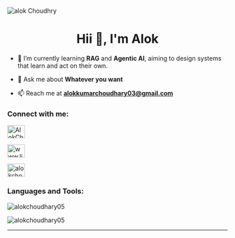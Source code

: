 ![alok Choudhry](https://github.com/alokchoudhary05/alokchoudhary05/assets/148992523/f9462fec-241e-4eb8-ae27-9a13da0a3916)

<h1 align="center">Hii 👋, I'm Alok</h1>

- 🌱 I’m currently learning **RAG** and **Agentic AI**, aiming to design systems that learn and act on their own.

- 💬 Ask me about **Whatever you want**

- 📫 Reach me at **alokkumarchoudhary03@gmail.com**

<h3 align="left">Connect with me:</h3>

<a href="https://x.com/AlokChoudh78331?t=8zuH3jMz6KGa29bGpbuBzg&s=08" target="blank"><img align="center" src="https://raw.githubusercontent.com/rahuldkjain/github-profile-readme-generator/master/src/images/icons/Social/twitter.svg" alt="AlokChoudh78331" height="30" width="40" /></a>

<a href="https://linkedin.com/in/alokk05/" target="blank"><img align="center" src="https://raw.githubusercontent.com/rahuldkjain/github-profile-readme-generator/master/src/images/icons/Social/linked-in-alt.svg" alt="www.linkedin.com/in/alokk05/" height="30" width="40" /></a>

<a href="https://www.instagram.com/alokchoudhary__1?igsh=Z3dlcmJndHNvaHJw" target="blank"><img align="center" src="https://raw.githubusercontent.com/rahuldkjain/github-profile-readme-generator/master/src/images/icons/Social/instagram.svg" alt="alokchoudhary__1" height="30" width="40" /></a>

<h3 align="left">Languages and Tools:</h3>
<p><img align="center" src="https://github-readme-stats.vercel.app/api/top-langs?username=alokchoudhary05&show_icons=true&locale=en&layout=compact" alt="alokchoudhary05" /></p>

<p><img align="center" src="https://github-readme-streak-stats.herokuapp.com/?user=alokchoudhary05&" alt="alokchoudhary05" /></p>

-----------------------------------------------------------------------------------------------------------------------------------------------
<!---

<h1 align="center">Resume</h1>
<h1 align="center">Alok Choudhary</h1>

📍Bhagalpur, Bihar  | 📞+91 9341776554  | [✉️ Email](mailto:alokkumarchoudhary03@gmail.com)  | [🔗 LinkedIn](https://linkedin.com/in/alok-choudhary9341776554)  | [:octocat: GitHub](https://github.com/alokchoudhary05)  | [**X** Twitter](https://x.com/AlokChoudh78331?t=8zuH3jMz6KGa29bGpbuBzg&s=08)  | [📑 Medium](https://alok05.medium.com/)  | [📷 Instragram](https://www.instagram.com/alokchoudhary__1?igsh=Z3dlcmJndHNvaHJw) 

<h3>🧠SKILLS:</h3>
<ul>
    <li><b>Technical Skills👨‍💻:</b> &nbsp;&nbsp; Python, Machine Learning, Statistics, Data Analytics, MySQL, Numpy, Pandas, Microsoft-Excel, Tableau, Basic Deep Learning</li>
    <li><b>Area of Interest🌐:</b> &nbsp;&nbsp; Artificial Intelligence, Deep Learning, NLP, Lang-Chain, Blockchain</li>
    <li><b>Soft Skills🤹:</b> &nbsp;&nbsp; Analytical Skills, Communication, Management, Team Work, Leadership, Accountability</li>
</ul>

## 🎓 Education
**Indian Institute Of Technology Patna**
- BSc Computer Science and Data Analytics (2023 - Present)
- Latest CPI: 8.74

**T.N.B College Bhagalpur**
- 12th ISC (2021 - 2023)

## 🚀 Projects
#### Car Price Prediction [Project Link](https://github.com/alokchoudhary05/Car_Price_Predictor)
- Predicted prices of pre-owned cars using machine learning algorithms.
- **Tools Used**: Python, Machine Learning, Data Preprocessing, Statistical Analysis

#### Student Performance Data Science With ML [Project Link](https://github.com/alokchoudhary05/Data-Science-with-ML-Project)
- Developed a model to predict student performance.
- **Tools Used**: Python, SQL Database, Machine Learning, Data Pipeline, MLFLOW Integration

#### Zomato Data Analysis Project [Project Link](https://github.com/alokchoudhary05/Zomato-Data-Analysis-Project-)
- Enhanced operational efficiency through data analysis of Zomato's dataset.
- **Tools Used**: Data Visualization, Statistical Analysis

#### Amazon Prime Video Analysis [Project Link](https://public.tableau.com/app/profile/alok.1/viz/AmazonPrime_16985203484140/AmazonPrime)
- Conducted a comprehensive analysis focusing on user experience and trend analysis.

#### Eye Disease Classification Deep Learning Project [Project Link](https://github.com/alokchoudhary05/eye_disease_classifier)
- Implemented image classification for eye disease detection using deep learning.
- **Tools Used**: Deep Learning, CNN, Model Evaluation

## 🎨 Extra-Curricular Activities
- Authoring articles on [Medium](https://alok05.medium.com/) and [Instagram](https://www.instagram.com/%20aiml.club/?hl=en) about Machine Learning, AI, and emerging technologies.
- Active participation in Cultural, Tech, Singing, and Debate clubs.
- Earned certifications in [Machine Learning](https://courses.cognitiveclass.ai/certificates/d151f85f177c47e0b8ee82a4d3d9d98f), [Data Visualization](https://courses.cognitiveclass.ai/certificates/c845b9179036466688ab39cbe133d57b), [Python](https://www.guvi.in/verify-certificate?id=1i8Sm9zu7BE11C6435), and [Introduction of Artificial Intelligence](https://www.guvi.in/verify-certificate?id=7603N29x81p19k901g).

---

> "Exploring the intersection of technology and humanity."
--->



<!---
alokchoudhary05/alokchoudhary05 is a ✨ special ✨ repository because its `README.md` (this file) appears on your GitHub profile.
You can click the Preview link to take a look at your changes.
--->
